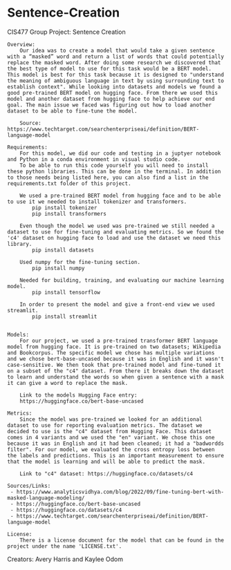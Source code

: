 # Sentence-Creation
CIS477 Group Project: Sentence Creation


    Overview:
        Our idea was to create a model that would take a given sentence with a “masked” word and return a list of words that could potentially replace the masked word. After doing some research we discovered that the best type of model to use for this task would be a BERT model. This model is best for this task because it is designed to "understand the meaning of ambiguous language in text by using surrounding text to establish context". While looking into datasets and models we found a good pre-trained BERT model on hugging face. From there we used this model and another dataset from hugging face to help achieve our end goal. The main issue we faced was figuring out how to load another dataset to be able to fine-tune the model.

        Source: https://www.techtarget.com/searchenterpriseai/definition/BERT-language-model

    Requirements:
        For this model, we did our code and testing in a juptyer notebook and Python in a conda environment in visual studio code.
        To be able to run this code yourself you will need to install these python libraries. This can be done in the terminal. In addition to those needs being listed here, you can also find a list in the requirements.txt folder of this project.

        We used a pre-trained BERT model from hugging face and to be able to use it we needed to install tokenizer and transformers.
            pip install tokenizer
            pip install transformers

        Even though the model we used was pre-trained we still needed a dataset to use for fine-tuning and evaluating metrics. So we found the 'c4' dataset on hugging face to load and use the dataset we need this library.
            pip install datasets

        Used numpy for the fine-tuning section.
            pip install numpy

        Needed for building, training, and evaluating our machine learning model.
            pip install tensorflow

        In order to present the model and give a front-end view we used streamlit.
            pip install streamlit


    Models:
        For our project, we used a pre-trained transformer BERT language model from hugging face. It is pre-trained on two datasets; Wikipedia and Bookcorpus. The specific model we chose has multiple variations and we chose bert-base-uncased because it was in English and it wasn't case-sensitive. We then took that pre-trained model and fine-tuned it on a subset of the "c4" dataset. From there it breaks down the dataset to learn and understand the words so when given a sentence with a mask it can give a word to replace the mask.

        Link to the models Hugging Face entry:
        https://huggingface.co/bert-base-uncased

    Metrics:
        Since the model was pre-trained we looked for an additional dataset to use for reporting evaluation metrics. The dataset we decided to use is the "c4" dataset from Hugging Face. This dataset comes in 4 variants and we used the "en" variant. We chose this one because it was in English and it had been cleaned; it had a "badwordds filter". For our model, we evaluated the cross entropy loss between the labels and predictions. This is an important measurement to ensure that the model is learning and will be able to predict the mask.

        Link to "c4" dataset: https://huggingface.co/datasets/c4

    Sources/Links:
     - https://www.analyticsvidhya.com/blog/2022/09/fine-tuning-bert-with-masked-language-modeling/
     - https://huggingface.co/bert-base-uncased
     - https://huggingface.co/datasets/c4
     - https://www.techtarget.com/searchenterpriseai/definition/BERT-language-model

    License:
        There is a license document for the model that can be found in the project under the name 'LICENSE.txt'.


Creators: Avery Harris and Kaylee Odom

